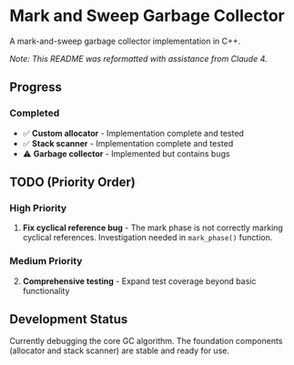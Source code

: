 # Mark and Sweep Garbage Collector

A mark-and-sweep garbage collector implementation in C++.

*Note: This README was reformatted with assistance from Claude 4.*

## Progress

### Completed
- ✅ **Custom allocator** - Implementation complete and tested
- ✅ **Stack scanner** - Implementation complete and tested  
- ⚠️ **Garbage collector** - Implemented but contains bugs

## TODO (Priority Order)

### High Priority
1. **Fix cyclical reference bug** - The mark phase is not correctly marking cyclical references. Investigation needed in `mark_phase()` function.

### Medium Priority  
2. **Comprehensive testing** - Expand test coverage beyond basic functionality

## Development Status
Currently debugging the core GC algorithm. The foundation components (allocator and stack scanner) are stable and ready for use.
